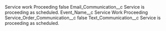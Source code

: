 <?xml version="1.0" encoding="UTF-8"?>
<CustomMetadata xmlns="http://soap.sforce.com/2006/04/metadata" xmlns:xsi="http://www.w3.org/2001/XMLSchema-instance" xmlns:xsd="http://www.w3.org/2001/XMLSchema">
    <label>Service work Proceeding</label>
    <protected>false</protected>
    <values>
        <field>Email_Communication__c</field>
        <value xsi:type="xsd:string">Service is proceeding as scheduled.</value>
    </values>
    <values>
        <field>Event_Name__c</field>
        <value xsi:type="xsd:string">Service Work Proceeding</value>
    </values>
    <values>
        <field>Service_Order_Communication__c</field>
        <value xsi:type="xsd:boolean">false</value>
    </values>
    <values>
        <field>Text_Communication__c</field>
        <value xsi:type="xsd:string">Service is proceeding as scheduled.</value>
    </values>
</CustomMetadata>
